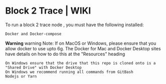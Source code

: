 # Block 2 Trace | WIKI


To run a block 2 trace node , you must have the following installed:

    Docker and Docker-compose
 
**Warning**
warning Note: If on MacOS or Windows, please ensure that you allow docker to use upto 6g. The Docker for Mac and Docker Desktop sites have details on how to do this at the "Resources" heading

    On Windows ensure that the drive that this repo is cloned onto is a "Shared Drive" with Docker Desktop
    On Windows we recommend running all commands from GitBash
    Nodejs or Yarn

